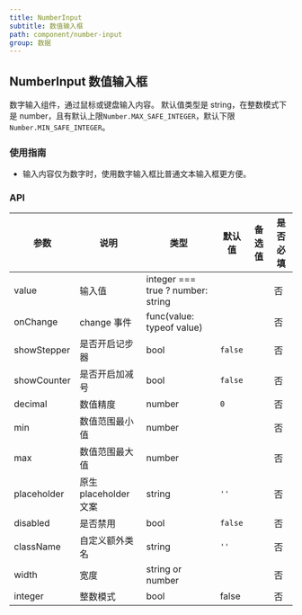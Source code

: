 ```yaml
---
title: NumberInput
subtitle: 数值输入框
path: component/number-input
group: 数据
---
```


## NumberInput 数值输入框

数字输入组件，通过鼠标或键盘输入内容。
默认值类型是 string，在整数模式下是 number，且有默认上限`Number.MAX_SAFE_INTEGER`，默认下限`Number.MIN_SAFE_INTEGER`。

### 使用指南

- 输入内容仅为数字时，使用数字输入框比普通文本输入框更方便。

### API

| 参数        | 说明                  | 类型                              | 默认值  | 备选值 | 是否必填 |
| ----------- | --------------------- | --------------------------------- | ------- | ------ | -------- |
| value       | 输入值                | integer === true ? number: string |         |        | 否       |
| onChange    | change 事件           | func(value: typeof value)         |         |        | 否       |
| showStepper | 是否开启记步器        | bool                              | `false` |        | 否       |
| showCounter | 是否开启加减号        | bool                              | `false` |        | 否       |
| decimal     | 数值精度              | number                            | `0`     |        | 否       |
| min         | 数值范围最小值        | number                            |         |        | 否       |
| max         | 数值范围最大值        | number                            |         |        | 否       |
| placeholder | 原生 placeholder 文案 | string                            | `''`    |        | 否       |
| disabled    | 是否禁用              | bool                              | `false` |        | 否       |
| className   | 自定义额外类名        | string                            | `''`    |        | 否       |
| width       | 宽度                  | string or number                  |         |        | 否       |
| integer     | 整数模式              | bool                              | false   |        | 否       |

<style>
.zent-number-input {
  width: 200px;
  margin-bottom: 20px;
}
</style>
